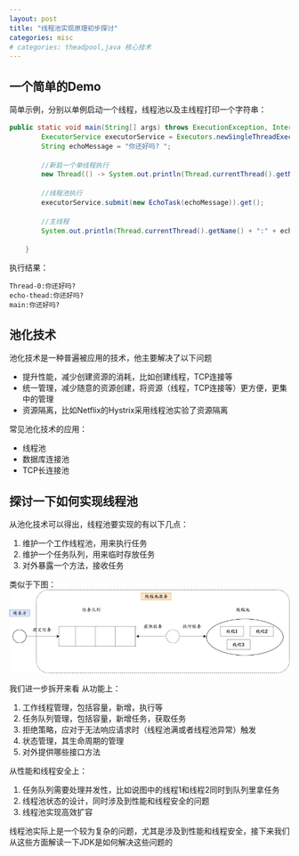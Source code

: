 ```yaml
---
layout: post
title: "线程池实现原理初步探讨"
categories: misc
# categories: theadpool,java 核心技术
---
```


## 一个简单的Demo

简单示例，分别以单例启动一个线程，线程池以及主线程打印一个字符串：

```java
public static void main(String[] args) throws ExecutionException, InterruptedException {
        ExecutorService executorService = Executors.newSingleThreadExecutor(new NamedTheadFactory());
        String echoMessage = "你还好吗? ";

        //新启一个单线程执行
        new Thread(() -> System.out.println(Thread.currentThread().getName() + ":" + echoMessage)).start();

        //线程池执行
        executorService.submit(new EchoTask(echoMessage)).get();

        //主线程
        System.out.println(Thread.currentThread().getName() + ":" + echoMessage);

    }
```


执行结果：
```
Thread-0:你还好吗? 
echo-thead:你还好吗? 
main:你还好吗? 
```

## 池化技术
池化技术是一种普遍被应用的技术，他主要解决了以下问题
* 提升性能，减少创建资源的消耗，比如创建线程，TCP连接等
* 统一管理，减少随意的资源创建，将资源（线程，TCP连接等）更方便，更集中的管理
* 资源隔离，比如Netflix的Hystrix采用线程池实验了资源隔离

常见池化技术的应用：
* 线程池
* 数据库连接池
* TCP长连接池

## 探讨一下如何实现线程池
从池化技术可以得出，线程池要实现的有以下几点：
1. 维护一个工作线程池，用来执行任务
2. 维护一个任务队列，用来临时存放任务
3. 对外暴露一个方法，接收任务

类似于下图：
![](https://raw.githubusercontent.com/wanghe9011/xiaoge.github.io/main/resource/thread-pool/helloworld.jpg "图1")

我们进一步拆开来看
从功能上：
1. 工作线程管理，包括容量，新增，执行等
2. 任务队列管理，包括容量，新增任务，获取任务
3. 拒绝策略，应对于无法响应请求时（线程池满或者线程池异常）触发
4. 状态管理，其生命周期的管理
5. 对外提供哪些接口方法


从性能和线程安全上：
1. 任务队列需要处理并发性，比如说图中的线程1和线程2同时到队列里拿任务
2. 线程池状态的设计，同时涉及到性能和线程安全的问题
3. 线程池实现高效扩容

线程池实际上是一个较为复杂的问题，尤其是涉及到性能和线程安全，接下来我们从这些方面解读一下JDK是如何解决这些问题的
